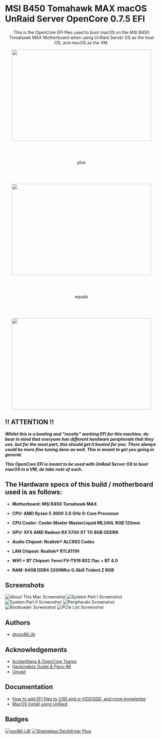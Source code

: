 # MSI B450 Tomahawk MAX macOS UnRaid Server OpenCore 0.7.5 EFI

<p align="center">
    This is the OpenCore EFI files used to boot macOS on the MSI B450 Tomahawk MAX Motherboard when using UnRaid Server OS as the host OS, and macOS as the VM.
</p>

<p align="center">
  <img width="460" height="300" src="https://asset.msi.com/resize/image/global/product/product_1_20200806161944_5f2bbd20c4441.png62405b38c58fe0f07fcef2367d8a9ba1/1024.png">
</p>
<br>
<br>
<p align="center">
    plus
</p>
<br>
<br>
<p align="center">
  <img width="460" height="300" src="https://i.ibb.co/mqQpzBZ/UN-stacked-light-2x.png">
</p>
<br>
<br>
<p align="center">
    equals
</p>
<br>
<br>
<p align="center">
  <img width="460" height="300" src="https://i.ibb.co/syB9v3K/vecteezy-heart-pixelate-1187430.png">
</p>

## !! ATTENTION !!
_**Whilst this is a booting and "mostly" working EFI for this machine, do bear in mind that everyone has different hardware peripherals that they use, but for the most part, this should get it booted for you. There always could be more fine tuning done as well. This is meant to get you going in general.**_

_**This OpenCore EFI is meant to be used with UnRaid Server OS to boot macOS in a VM, do take note of such.**_


## The Hardware specs of this build / motherboard used is as follows:

- **Motherboard: MSI B450 Tomahawk MAX**

- **CPU: AMD Ryzen 5 3600 3.6 GHz 6-Core Processor**

- **CPU Cooler: Cooler Master MasterLiquid ML240L RGB 120mm**

- **GPU: XFX AMD Radeon RX 5700 XT TD 8GB GDDR6**

- **Audio Chipset: Realtek® ALC892 Codec**

- **LAN Chipset: Realtek® RTL8111H**

- **WiFI + BT Chipset: Fenvi FV-T919 802.11ac + BT 4.0**

- **RAM: 64GB DDR4 3200Mhz G.Skill Trident Z RGB**

## Screenshots

![About This Mac Screenshot](https://i.ibb.co/6XwWjgj/Screen-Shot-2021-12-11-at-12-07-22-AM.png)
![System Part I Screenshot](https://i.ibb.co/kX00QLG/Screen-Shot-2021-12-10-at-11-38-21-PM.png)
![System Part II Screenshot](https://i.ibb.co/bb7ZmdL/Screen-Shot-2021-12-10-at-11-38-26-PM.png)
![Peripherals Screenshot](https://i.ibb.co/d4JTYg2/Screen-Shot-2021-12-10-at-11-38-49-PM.png)
![Bootloader Screenshot](https://i.ibb.co/cNztpYx/Screen-Shot-2021-12-10-at-11-39-00-PM.png)
![PCIe List Screenshot](https://i.ibb.co/svqdsWr/Screen-Shot-2021-12-10-at-11-39-43-PM.png)

## Authors

- [@osx86_ijb](https://www.github.com/osx86-ijb)

## Acknowledgements
- [Acidanthera & OpenCore Teams](https://github.com/acidanthera)
- [Hackinabox Guide & Pavo-IM](https://github.com/Pavo-IM/Hackinabox)
- [Unraid](https://unraid.net/)

## Documentation

- [How to add EFI files to USB and or HDD/SSD, and more knowledge](https://dortania.github.io/OpenCore-Install-Guide/installer-guide/opencore-efi.html)
- [MacOS install using UnRaid](https://github.com/Pavo-IM/Hackinabox)

## Badges

[![osx86-iJB](https://img.shields.io/badge/Hackintosh-Legend-red)](https://github.com/osx86-ijb)
[![Shameless Devildriver Plug](https://img.shields.io/badge/Go%20There-Away%20From%20Me-brightgreeng)](https://www.youtube.com/watch?v=PjACk_dw1v8)
